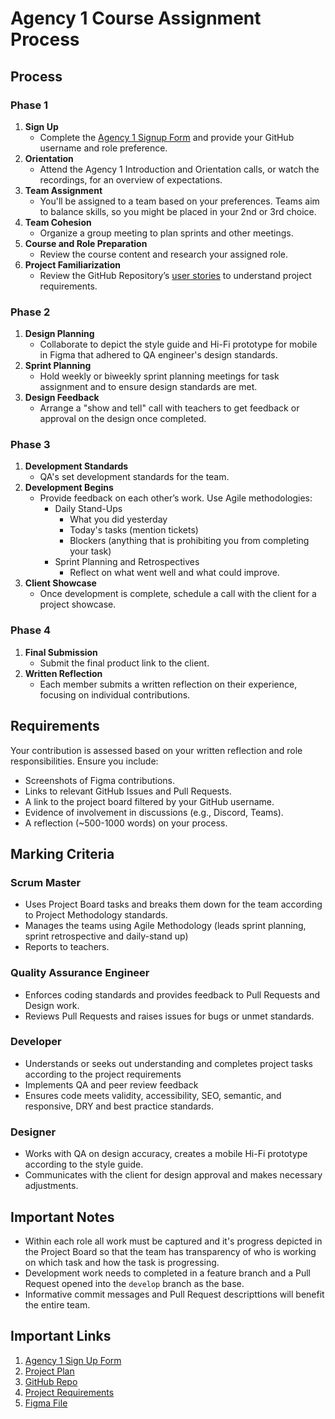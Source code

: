 # Agency 1 Course Assignment Process

## Process

### Phase 1
1. **Sign Up**
   - Complete the [Agency 1 Signup Form](https://forms.office.com/e/QRE4GchecV) and provide your GitHub username and role preference.
2. **Orientation**
   - Attend the Agency 1 Introduction and Orientation calls, or watch the recordings, for an overview of expectations.
3. **Team Assignment**
   - You'll be assigned to a team based on your preferences. Teams aim to balance skills, so you might be placed in your 2nd or 3rd choice.
4. **Team Cohesion**
   - Organize a group meeting to plan sprints and other meetings.
5. **Course and Role Preparation**
   - Review the course content and research your assigned role.
6. **Project Familiarization**
   - Review the GitHub Repository’s [user stories](https://github.com/NoroffFEU/edu-gate/blob/develop/docs/Project-Requirements.md) to understand project requirements.

### Phase 2
1. **Design Planning**
   - Collaborate to depict the style guide and Hi-Fi prototype for mobile in Figma that adhered to QA engineer's design standards.
2. **Sprint Planning**
   - Hold weekly or biweekly sprint planning meetings for task assignment and to ensure design standards are met.
3. **Design Feedback**
   - Arrange a "show and tell" call with teachers to get feedback or approval on the design once completed.

### Phase 3
1. **Development Standards**
   - QA's set development standards for the team.
2. **Development Begins**
   - Provide feedback on each other’s work. Use Agile methodologies:
      - Daily Stand-Ups
         - What you did yesterday
         - Today's tasks (mention tickets)
         - Blockers (anything that is prohibiting you from completing your task)
      - Sprint Planning and Retrospectives
         - Reflect on what went well and what could improve.
3. **Client Showcase**
   - Once development is complete, schedule a call with the client for a project showcase.

### Phase 4
1. **Final Submission**
   - Submit the final product link to the client.
2. **Written Reflection**
   - Each member submits a written reflection on their experience, focusing on individual contributions.

## Requirements

Your contribution is assessed based on your written reflection and role responsibilities. Ensure you include:
- Screenshots of Figma contributions.
- Links to relevant GitHub Issues and Pull Requests.
- A link to the project board filtered by your GitHub username.
- Evidence of involvement in discussions (e.g., Discord, Teams).
- A reflection (~500-1000 words) on your process.

## Marking Criteria

### Scrum Master
- Uses Project Board tasks and breaks them down for the team according to Project Methodology standards.
- Manages the teams using Agile Methodology (leads sprint planning, sprint retrospective and daily-stand up)
- Reports to teachers.

### Quality Assurance Engineer
- Enforces coding standards and provides feedback to Pull Requests and Design work.
- Reviews Pull Requests and raises issues for bugs or unmet standards.

### Developer
- Understands or seeks out understanding and completes project tasks according to the project requirements
- Implements QA and peer review feedback
- Ensures code meets validity, accessibility, SEO, semantic, and responsive, DRY and best practice standards.

### Designer
- Works with QA on design accuracy, creates a mobile Hi-Fi prototype according to the style guide.
- Communicates with the client for design approval and makes necessary adjustments.

## Important Notes

- Within each role all work must be captured and it's progress depicted in the Project Board so that the team has transparency of who is working on which task and how the task is progressing.
- Development work needs to completed in a feature branch and a Pull Request opened into the `develop` branch as the base.
- Informative commit messages and Pull Request descripttions will benefit the entire team.

## Important Links
1. [Agency 1 Sign Up Form](https://forms.office.com/e/QRE4GchecV)
2. [Project Plan](https://github.com/orgs/NoroffFEU/projects/214/views/1)
3. [GitHub Repo](https://github.com/NoroffFEU/edu-gate)
4. [Project Requirements](/docs/Project-Requirements.md)
5. [Figma File](https://www.figma.com/design/IdBpLb1ou1CH8TY716G49E/Edugate?node-id=0-1&t=zXHkoIx9IoTrGkkn-1)
